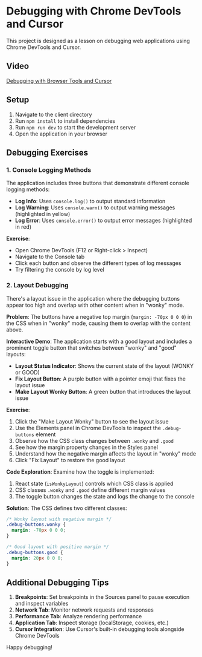 # Debugging with Chrome DevTools and Cursor

This project is designed as a lesson on debugging web applications using Chrome DevTools and Cursor.

## Video

[Debugging with Browser Tools and Cursor](https://www.youtube.com/watch?v=g08kmknV5Sg&t)

## Setup

1. Navigate to the client directory
2. Run `npm install` to install dependencies
3. Run `npm run dev` to start the development server
4. Open the application in your browser

## Debugging Exercises

### 1. Console Logging Methods

The application includes three buttons that demonstrate different console logging methods:

- **Log Info**: Uses `console.log()` to output standard information
- **Log Warning**: Uses `console.warn()` to output warning messages (highlighted in yellow)
- **Log Error**: Uses `console.error()` to output error messages (highlighted in red)

**Exercise**:

- Open Chrome DevTools (F12 or Right-click > Inspect)
- Navigate to the Console tab
- Click each button and observe the different types of log messages
- Try filtering the console by log level

### 2. Layout Debugging

There's a layout issue in the application where the debugging buttons appear too high and overlap with other content when in "wonky" mode.

**Problem**:
The buttons have a negative top margin (`margin: -70px 0 0 0`) in the CSS when in "wonky" mode, causing them to overlap with the content above.

**Interactive Demo**:
The application starts with a good layout and includes a prominent toggle button that switches between "wonky" and "good" layouts:

- **Layout Status Indicator**: Shows the current state of the layout (WONKY or GOOD)
- **Fix Layout Button**: A purple button with a pointer emoji that fixes the layout issue
- **Make Layout Wonky Button**: A green button that introduces the layout issue

**Exercise**:

1. Click the "Make Layout Wonky" button to see the layout issue
2. Use the Elements panel in Chrome DevTools to inspect the `.debug-buttons` element
3. Observe how the CSS class changes between `.wonky` and `.good`
4. See how the margin property changes in the Styles panel
5. Understand how the negative margin affects the layout in "wonky" mode
6. Click "Fix Layout" to restore the good layout

**Code Exploration**:
Examine how the toggle is implemented:

1. React state (`isWonkyLayout`) controls which CSS class is applied
2. CSS classes `.wonky` and `.good` define different margin values
3. The toggle button changes the state and logs the change to the console

**Solution**:
The CSS defines two different classes:

```css
/* Wonky layout with negative margin */
.debug-buttons.wonky {
  margin: -70px 0 0 0;
}

/* Good layout with positive margin */
.debug-buttons.good {
  margin: 20px 0 0 0;
}
```

## Additional Debugging Tips

1. **Breakpoints**: Set breakpoints in the Sources panel to pause execution and inspect variables
2. **Network Tab**: Monitor network requests and responses
3. **Performance Tab**: Analyze rendering performance
4. **Application Tab**: Inspect storage (localStorage, cookies, etc.)
5. **Cursor Integration**: Use Cursor's built-in debugging tools alongside Chrome DevTools

Happy debugging!
